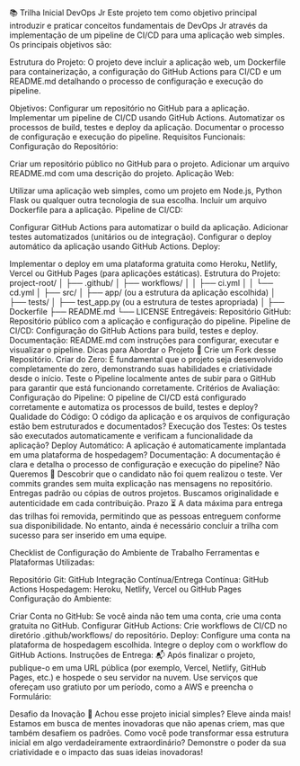 📚 Trilha Inicial DevOps Jr
Este projeto tem como objetivo principal introduzir e praticar conceitos fundamentais de DevOps Jr através da implementação de um pipeline de CI/CD para uma aplicação web simples. Os principais objetivos são:

Estrutura do Projeto:
O projeto deve incluir a aplicação web, um Dockerfile para containerização, a configuração do GitHub Actions para CI/CD e um README.md detalhando o processo de configuração e execução do pipeline.

Objetivos:
Configurar um repositório no GitHub para a aplicação.
Implementar um pipeline de CI/CD usando GitHub Actions.
Automatizar os processos de build, testes e deploy da aplicação.
Documentar o processo de configuração e execução do pipeline.
Requisitos Funcionais:
Configuração do Repositório:

Criar um repositório público no GitHub para o projeto.
Adicionar um arquivo README.md com uma descrição do projeto.
Aplicação Web:

Utilizar uma aplicação web simples, como um projeto em Node.js, Python Flask ou qualquer outra tecnologia de sua escolha.
Incluir um arquivo Dockerfile para a aplicação.
Pipeline de CI/CD:

Configurar GitHub Actions para automatizar o build da aplicação.
Adicionar testes automatizados (unitários ou de integração).
Configurar o deploy automático da aplicação usando GitHub Actions.
Deploy:

Implementar o deploy em uma plataforma gratuita como Heroku, Netlify, Vercel ou GitHub Pages (para aplicações estáticas).
Estrutura do Projeto:
project-root/
│
├── .github/
│   ├── workflows/
│   │   ├── ci.yml
│   │   └── cd.yml
│
├── src/
│   ├── app/ (ou a estrutura da aplicação escolhida)
│
├── tests/
│   ├── test_app.py (ou a estrutura de testes apropriada)
│
├── Dockerfile
├── README.md
└── LICENSE
Entregáveis:
Repositório GitHub:
Repositório público com a aplicação e configuração do pipeline.
Pipeline de CI/CD:
Configuração do GitHub Actions para build, testes e deploy.
Documentação:
README.md com instruções para configurar, executar e visualizar o pipeline.
Dicas para Abordar o Projeto 🌟
Crie um Fork desse Repositório.
Criar do Zero: É fundamental que o projeto seja desenvolvido completamente do zero, demonstrando suas habilidades e criatividade desde o início.
Teste o Pipeline localmente antes de subir para o GitHub para garantir que está funcionando corretamente.
Critérios de Avaliação:
Configuração do Pipeline: O pipeline de CI/CD está configurado corretamente e automatiza os processos de build, testes e deploy?
Qualidade do Código: O código da aplicação e os arquivos de configuração estão bem estruturados e documentados?
Execução dos Testes: Os testes são executados automaticamente e verificam a funcionalidade da aplicação?
Deploy Automático: A aplicação é automaticamente implantada em uma plataforma de hospedagem?
Documentação: A documentação é clara e detalha o processo de configuração e execução do pipeline?
Não Queremos 🚫
Descobrir que o candidato não foi quem realizou o teste.
Ver commits grandes sem muita explicação nas mensagens no repositório.
Entregas padrão ou cópias de outros projetos. Buscamos originalidade e autenticidade em cada contribuição.
Prazo ⏳
A data máxima para entrega das trilhas foi removida, permitindo que as pessoas entreguem conforme sua disponibilidade. No entanto, ainda é necessário concluir a trilha com sucesso para ser inserido em uma equipe.

Checklist de Configuração do Ambiente de Trabalho
Ferramentas e Plataformas Utilizadas:

Repositório Git: GitHub
Integração Contínua/Entrega Contínua: GitHub Actions
Hospedagem: Heroku, Netlify, Vercel ou GitHub Pages
Configuração do Ambiente:

Criar Conta no GitHub: Se você ainda não tem uma conta, crie uma conta gratuita no GitHub.
Configurar GitHub Actions:
Crie workflows de CI/CD no diretório .github/workflows/ do repositório.
Deploy:
Configure uma conta na plataforma de hospedagem escolhida.
Integre o deploy com o workflow do GitHub Actions.
Instruções de Entrega: 📬
Após finalizar o projeto, publique-o em uma URL pública (por exemplo, Vercel, Netlify, GitHub Pages, etc.) e hospede o seu servidor na nuvem. Use serviços que ofereçam uso gratiuto por um período, como a AWS e preencha o Formulário:

Desafio da Inovação 🚀
Achou esse projeto inicial simples? Eleve ainda mais! Estamos em busca de mentes inovadoras que não apenas criem, mas que também desafiem os padrões. Como você pode transformar essa estrutura inicial em algo verdadeiramente extraordinário? Demonstre o poder da sua criatividade e o impacto das suas ideias inovadoras!
